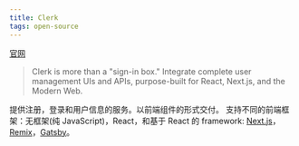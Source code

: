 ```yaml
---
title: Clerk
tags: open-source
---
```

[官网](https://clerk.com/)
> Clerk is more than a "sign-in box." Integrate complete user management UIs and APIs, purpose-built for React, Next.js, and the Modern Web.

提供注册，登录和用户信息的服务。以前端组件的形式交付。
支持不同的前端框架：无框架(纯 JavaScript)，React，和基于 React 的 framework: [Next.js](../../framework/full-stack/content/next.md)，[Remix](../../framework/full-stack/content/remix.md)，[Gatsby](https://www.gatsbyjs.com/)。
